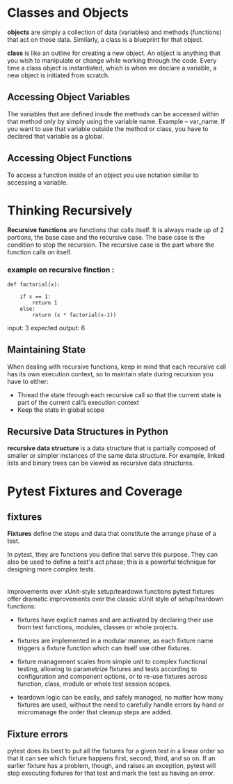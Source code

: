 # Classes and Objects

**objects** are simply a collection of data (variables) and methods (functions) that act on those data. Similarly, a class is a blueprint for that object.

**class** is like an outline for creating a new object. An object is anything that you wish to manipulate or change while working through the code. Every time a class object is instantiated, which is when we declare a variable, a new object is initiated from scratch.

## Accessing Object Variables
The variables that are defined inside the methods can be accessed within that method only by simply using the variable name. Example – var_name. If you want to use that variable outside the method or class, you have to declared that variable as a global.

## Accessing Object Functions
To access a function inside of an object you use notation similar to accessing a variable.

# Thinking Recursively
**Recursive functions** are functions that calls itself. It is always made up of 2 portions, the base case and the recursive case. The base case is the condition to stop the recursion. The recursive case is the part where the function calls on itself.

### example on recursive finction :

    def factorial(x):

        if x == 1:
            return 1
        else:
            return (x * factorial(x-1))

input: 3
expected output: 6

## Maintaining State

When dealing with recursive functions, keep in mind that each recursive call has its own execution context, so to maintain state during recursion you have to either:

- Thread the state through each recursive call so that the current state is part of the current call’s execution context
- Keep the state in global scope

## Recursive Data Structures in Python
**recursive data structure** is a data structure that is partially composed of smaller or simpler instances of the same data structure. For example, linked lists and binary trees can be viewed as recursive data structures.

# Pytest Fixtures and Coverage

## fixtures
**Fixtures** define the steps and data that constitute the arrange phase of a test. 

In pytest, they are functions you define that serve this purpose. They can also be used to define a test's act phase; this is a powerful technique for designing more complex tests.
<br>
<br>
<br>
Improvements over xUnit-style setup/teardown functions
pytest fixtures offer dramatic improvements over the classic xUnit style of setup/teardown functions:

- fixtures have explicit names and are activated by declaring their use from test functions, modules, classes or whole projects.

- fixtures are implemented in a modular manner, as each fixture name triggers a fixture function which can itself use other fixtures.

- fixture management scales from simple unit to complex functional testing, allowing to parametrize fixtures and tests according to configuration and component options, or to re-use fixtures across function, class, module or whole test session scopes.

- teardown logic can be easily, and safely managed, no matter how many fixtures are used, without the need to carefully handle errors by hand or micromanage the order that cleanup steps are added.

## Fixture errors
pytest does its best to put all the fixtures for a given test in a linear order so that it can see which fixture happens first, second, third, and so on. If an earlier fixture has a problem, though, and raises an exception, pytest will stop executing fixtures for that test and mark the test as having an error.